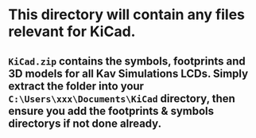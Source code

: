 # This directory will contain any files relevant for KiCad.

## `KiCad.zip` contains the symbols, footprints and 3D models for all Kav Simulations LCDs. Simply extract the folder into your `C:\Users\xxx\Documents\KiCad` directory, then ensure you add the footprints & symbols directorys if not done already.
